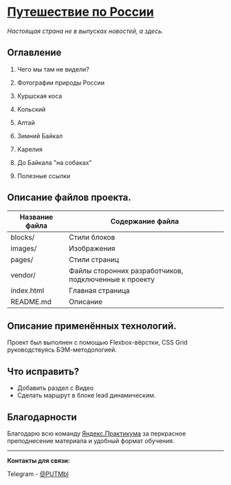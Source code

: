 # [Путешествие по России](https://dalvine.github.io/russian-travel/ "Открыть сайт")

*Настоящая страна не в выпусках новостей, а здесь.*

## Оглавление

1.  Чего мы там не видели?

2.  Фотографии природы России

3.  Куршская коса

4.  Кольский

5.  Алтай

6. Зимний Байкал

7.  Карелия

8.  До Байкала "на собаках"

9.  Полезные ссылки

## Описание файлов проекта.

| **Название файла** | **Содержание файла**                                  |
|--------------------|-------------------------------------------------------|
| blocks/            | Стили блоков                                          |
| images/            | Изображения                                           |
| pages/             | Стили страниц                                         |
| vendor/            | Файлы сторонних разработчиков, подключенные к проекту |
| index.html         | Главная страница                                      |
| README.md          | Описание                                              |

## Описание применённых технологий.

Проект был выполнен с помощью Flexbox-вёрстки, CSS Grid руководствуясь БЭМ-методологией.

## Что исправить?

-   Добавить раздел с Видео
-   Сделать маршрут в блоке lead динамическим.

## Благодарности

Благодарю всю команду [Яндекс.Практикума][Я.П] за перкрасное преподнесение материала и удобный формат обучения.

[Я.П]: https://praktikum.yandex.ru 'Перейти на сайт Яндекс.Практикум'

---
**Контакты для связи:**

Telegram - [@PUTMbI](teleg.run/PUTMbI "Открыть в телеграме")
